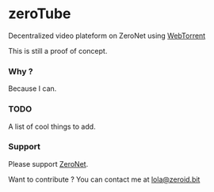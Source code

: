 # zeroTube

Decentralized video plateform on ZeroNet using [WebTorrent](http://webtorrent.io/)

This is still a proof of concept.

### Why ?

Because I can.

### TODO

A list of cool things to add.

### Support

Please support [ZeroNet](https://zeronet.readthedocs.org/en/latest/help_zeronet/donate/).

Want to contribute ? You can contact me at [lola@zeroid.bit](lola@zeroid.bit)
